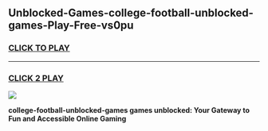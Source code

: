 
## Unblocked-Games-college-football-unblocked-games-Play-Free-vs0pu
<h3>
<a href="https://premium76.site?title=college-football-unblocked-games&ref=18A1">CLICK TO PLAY</a></h3>
<hr>

<h3>
<a href="https://premium76.site?title=college-football-unblocked-games&ref=18A1">CLICK 2 PLAY</a>
  
</h3>

<a href="https://premium76.site?title=college-football-unblocked-games&ref=18A1"><img src="https://clearcache.store/games.png"></a>


**college-football-unblocked-games games unblocked: Your Gateway to Fun and Accessible Online Gaming**
